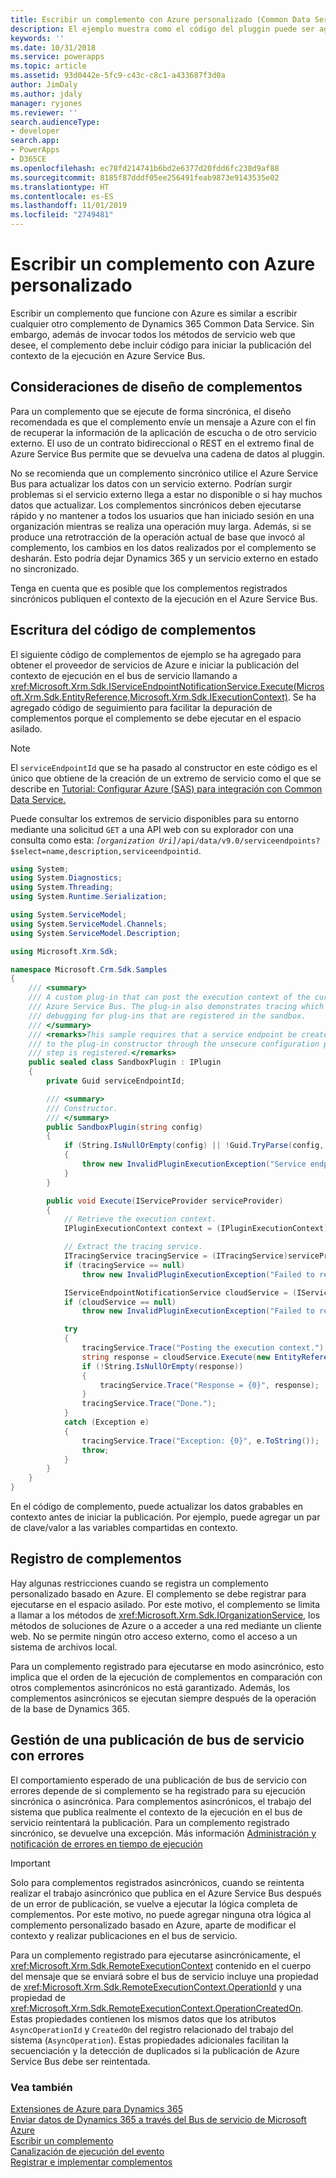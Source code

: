 ```yaml
---
title: Escribir un complemento con Azure personalizado (Common Data Service) | Microsoft Docs
description: El ejemplo muestra como el código del pluggin puede ser agragado para obtener el proveedor de servicio Azure e iniciar la publicación del contexto de ejecución en el bus de servicio mediante la llamada IExecutionContext .
keywords: ''
ms.date: 10/31/2018
ms.service: powerapps
ms.topic: article
ms.assetid: 93d0442e-5fc9-c43c-c8c1-a433687f3d0a
author: JimDaly
ms.author: jdaly
manager: ryjones
ms.reviewer: ''
search.audienceType:
- developer
search.app:
- PowerApps
- D365CE
ms.openlocfilehash: ec78fd214741b6bd2e6377d20fdd6fc238d9af88
ms.sourcegitcommit: 8185f87dddf05ee256491feab9873e9143535e02
ms.translationtype: HT
ms.contentlocale: es-ES
ms.lasthandoff: 11/01/2019
ms.locfileid: "2749481"
---
```

# <a name="write-a-custom-azure-aware-plug-in"></a>Escribir un complemento con Azure personalizado

<!-- https://docs.microsoft.com/dynamics365/customer-engagement/developer/write-custom-azure-aware-plugin -->

Escribir un complemento que funcione con Azure es similar a escribir cualquier otro complemento de Dynamics 365 Common Data Service. Sin embargo, además de invocar todos los métodos de servicio web que desee, el complemento debe incluir código para iniciar la publicación del contexto de la ejecución en Azure Service Bus.  
  
<a name="bkmk_design"></a>

## <a name="plug-in-design-considerations"></a>Consideraciones de diseño de complementos  
Para un complemento que se ejecute de forma sincrónica, el diseño recomendada es que el complemento envíe un mensaje a Azure con el fin de recuperar la información de la aplicación de escucha o de otro servicio externo. El uso de un contrato bidireccional o REST en el extremo final de Azure Service Bus permite que se devuelva una cadena de datos al pluggin.  
  
No se recomienda que un complemento sincrónico utilice el Azure Service Bus para actualizar los datos con un servicio externo. Podrían surgir problemas si el servicio externo llega a estar no disponible o si hay muchos datos que actualizar. Los complementos sincrónicos deben ejecutarse rápido y no mantener a todos los usuarios que han iniciado sesión en una organización mientras se realiza una operación muy larga. Además, si se produce una retrotracción de la operación actual de base que invocó al complemento, los cambios en los datos realizados por el complemento se desharán. Esto podría dejar Dynamics 365 y un servicio externo en estado no sincronizado.  
  
Tenga en cuenta que es posible que los complementos registrados sincrónicos publiquen el contexto de la ejecución en el Azure Service Bus.  
  
<a name="bkmk_writing"></a>
  
## <a name="write-the-plug-in-code"></a>Escritura del código de complementos 
 
El siguiente código de complementos de ejemplo se ha agregado para obtener el proveedor de servicios de Azure e iniciar la publicación del contexto de ejecución en el bus de servicio llamando a <xref:Microsoft.Xrm.Sdk.IServiceEndpointNotificationService.Execute(Microsoft.Xrm.Sdk.EntityReference,Microsoft.Xrm.Sdk.IExecutionContext)>. Se ha agregado código de seguimiento para facilitar la depuración de complementos porque el complemento se debe ejecutar en el espacio asilado.  

> [!NOTE]
> El `serviceEndpointId` que se ha pasado al constructor en este código es el único que obtiene de la creación de un extremo de servicio como el que se describe en [Tutorial: Configurar Azure (SAS) para integración con Common Data Service.](walkthrough-configure-azure-sas-integration.md)
>
> Puede consultar los extremos de servicio disponibles para su entorno mediante una solicitud `GET` a una API web con su explorador con una consulta como esta: *`[organization Uri]`*`/api/data/v9.0/serviceendpoints?$select=name,description,serviceendpointid`.
  
```csharp
using System;
using System.Diagnostics;
using System.Threading;
using System.Runtime.Serialization;

using System.ServiceModel;
using System.ServiceModel.Channels;
using System.ServiceModel.Description;

using Microsoft.Xrm.Sdk;

namespace Microsoft.Crm.Sdk.Samples
{
    /// <summary>
    /// A custom plug-in that can post the execution context of the current message to the Windows
    /// Azure Service Bus. The plug-in also demonstrates tracing which assist with
    /// debugging for plug-ins that are registered in the sandbox.
    /// </summary>
    /// <remarks>This sample requires that a service endpoint be created first, and its ID passed
    /// to the plug-in constructor through the unsecure configuration parameter when the plug-in
    /// step is registered.</remarks>
    public sealed class SandboxPlugin : IPlugin
    {
        private Guid serviceEndpointId; 

        /// <summary>
        /// Constructor.
        /// </summary>
        public SandboxPlugin(string config)
        {
            if (String.IsNullOrEmpty(config) || !Guid.TryParse(config, out serviceEndpointId))
            {
                throw new InvalidPluginExecutionException("Service endpoint ID should be passed as config.");
            }
        }

        public void Execute(IServiceProvider serviceProvider)
        {
            // Retrieve the execution context.
            IPluginExecutionContext context = (IPluginExecutionContext)serviceProvider.GetService(typeof(IPluginExecutionContext));

            // Extract the tracing service.
            ITracingService tracingService = (ITracingService)serviceProvider.GetService(typeof(ITracingService));
            if (tracingService == null)
                throw new InvalidPluginExecutionException("Failed to retrieve the tracing service.");

            IServiceEndpointNotificationService cloudService = (IServiceEndpointNotificationService)serviceProvider.GetService(typeof(IServiceEndpointNotificationService));
            if (cloudService == null)
                throw new InvalidPluginExecutionException("Failed to retrieve the service bus service.");

            try
            {
                tracingService.Trace("Posting the execution context.");
                string response = cloudService.Execute(new EntityReference("serviceendpoint", serviceEndpointId), context);
                if (!String.IsNullOrEmpty(response))
                {
                    tracingService.Trace("Response = {0}", response);
                }
                tracingService.Trace("Done.");
            }
            catch (Exception e)
            {
                tracingService.Trace("Exception: {0}", e.ToString());
                throw;
            }
        }
    }
}
```  
  
En el código de complemento, puede actualizar los datos grabables en contexto antes de iniciar la publicación. Por ejemplo, puede agregar un par de clave/valor a las variables compartidas en contexto. 
  
<a name="bkmk_registration"></a>

## <a name="plug-in-registration"></a>Registro de complementos

Hay algunas restricciones cuando se registra un complemento personalizado basado en Azure. El complemento se debe registrar para ejecutarse en el espacio asilado. Por este motivo, el complemento se limita a llamar a los métodos de <xref:Microsoft.Xrm.Sdk.IOrganizationService>, los métodos de soluciones de Azure o a acceder a una red mediante un cliente web. No se permite ningún otro acceso externo, como el acceso a un sistema de archivos local.  
  
Para un complemento registrado para ejecutarse en modo asincrónico, esto implica que el orden de la ejecución de complementos en comparación con otros complementos asincrónicos no está garantizado. Además, los complementos asincrónicos se ejecutan siempre después de la operación de la base de Dynamics 365.  
  
<a name="bkmk_failure"></a>
 
## <a name="handle-a-failed-service-bus-post"></a>Gestión de una publicación de bus de servicio con errores

El comportamiento esperado de una publicación de bus de servicio con errores depende de si complemento se ha registrado para su ejecución sincrónica o asincrónica. Para complementos asincrónicos, el trabajo del sistema que publica realmente el contexto de la ejecución en el bus de servicio reintentará la publicación. Para un complemento registrado sincrónico, se devuelve una excepción. Más información [Administración y notificación de errores en tiempo de ejecución](azure-integration.md)  
  
> [!IMPORTANT]
>  Solo para complementos registrados asincrónicos, cuando se reintenta realizar el trabajo asincrónico que publica en el Azure Service Bus después de un error de publicación, se vuelve a ejecutar la lógica completa de complementos. Por este motivo, no puede agregar ninguna otra lógica al complemento personalizado basado en Azure, aparte de modificar el contexto y realizar publicaciones en el bus de servicio.  
  
Para un complemento registrado para ejecutarse asincrónicamente, el <xref:Microsoft.Xrm.Sdk.RemoteExecutionContext> contenido en el cuerpo del mensaje que se enviará sobre el bus de servicio incluye una propiedad de <xref:Microsoft.Xrm.Sdk.RemoteExecutionContext.OperationId> y una propiedad de <xref:Microsoft.Xrm.Sdk.RemoteExecutionContext.OperationCreatedOn>. Estas propiedades contienen los mismos datos que los atributos `AsyncOperationId` y `CreatedOn` del registro relacionado del trabajo del sistema (`AsyncOperation`). Estas propiedades adicionales facilitan la secuenciación y la detección de duplicados si la publicación de Azure Service Bus debe ser reintentada.  
  
### <a name="see-also"></a>Vea también

[Extensiones de Azure para Dynamics 365](azure-integration.md)<br />
[Enviar datos de Dynamics 365 a través del Bus de servicio de Microsoft Azure](work-data-azure-solution.md)<br />
[Escribir un complemento](write-plug-in.md)<br />
[Canalización de ejecución del evento](event-framework.md)<br />
[Registrar e implementar complementos](register-plug-in.md)
